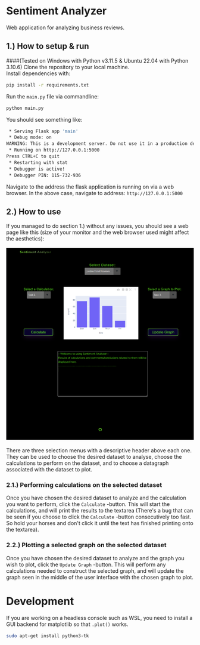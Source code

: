 # Sentiment Analyzer
Web application for analyzing business reviews.

## 1.) How to setup & run
####(Tested on Windows with Python v3.11.5 & Ubuntu 22.04 with Python 3.10.6)
Clone the repository to your local machine.\
Install dependencies with:
```sh
pip install -r requirements.txt
```
Run the `main.py` file via commandline:
```sh
python main.py
```
You should see something like:
```sh
 * Serving Flask app 'main'
 * Debug mode: on
WARNING: This is a development server. Do not use it in a production deployment. Use a production WSGI server instead.
 * Running on http://127.0.0.1:5000
Press CTRL+C to quit
 * Restarting with stat
 * Debugger is active!
 * Debugger PIN: 115-732-936
```
Navigate to the address the flask application is running on via a web browser. In the above case, navigate to address: `http://127.0.0.1:5000`

## 2.) How to use
If you managed to do section 1.) without any issues, you should see a web page like this (size of your monitor and the web browser used might affect the aesthetics):\
\
![plot](./static/assets/sentan_2.png)
\
\
There are three selection menus with a descriptive header above each one. They can be used to choose the desired dataset to analyse, choose the calculations to perform on the dataset, and to choose a datagraph associated with the dataset to plot. 
### 2.1.) Performing calculations on the selected dataset
Once you have chosen the desired dataset to analyze and the calculation you want to perform, click the `Calculate` -button. This will start the calculations, and will print the results to the textarea (There's a bug that can be seen if you choose to click the `Calculate` -button consecutively too fast. So hold your horses and don't click it until the text has finished printing onto the textarea).
### 2.2.) Plotting a selected graph on the selected dataset
Once you have chosen the desired dataset to analyze and the graph you wish to plot, click the `Update Graph` -button. This will perform any calculations needed to construct the selected graph, and will update the graph seen in the middle of the user interface with the chosen graph to plot.

# Development
If you are working on a headless console such as WSL, you need to install a GUI backend for matplotlib so that `.plot()` works.

```sh
sudo apt-get install python3-tk
```
